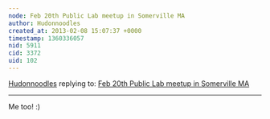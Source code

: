 ```yaml
---
node: Feb 20th Public Lab meetup in Somerville MA
author: Hudonnoodles
created_at: 2013-02-08 15:07:37 +0000
timestamp: 1360336057
nid: 5911
cid: 3372
uid: 102
---
```




[Hudonnoodles](../profile/Hudonnoodles) replying to: [Feb 20th Public Lab meetup in Somerville MA](../notes/warren/2-7-2013/feb-20th-public-lab-meetup-somerville-ma)

----
Me too! :) 